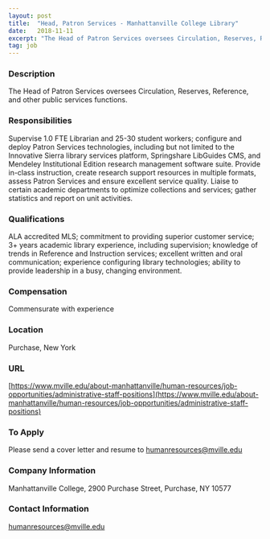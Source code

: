 ```yaml
---
layout: post
title:  "Head, Patron Services - Manhattanville College Library"
date:   2018-11-11
excerpt: "The Head of Patron Services oversees Circulation, Reserves, Reference, and other public services functions."
tag: job
---
```


### Description   

The Head of Patron Services oversees Circulation, Reserves, Reference, and other public services functions.


### Responsibilities   

Supervise 1.0 FTE Librarian and 25-30 student workers; configure and deploy Patron Services technologies, including but not limited to the Innovative Sierra library services platform, Springshare LibGuides CMS, and Mendeley Institutional Edition research management software suite.  Provide in-class instruction, create research support resources in multiple formats,  assess Patron Services and ensure excellent service quality.  Liaise to certain academic departments to optimize collections and services; gather statistics and report on unit activities. 


### Qualifications   

ALA accredited MLS; commitment to providing superior customer service; 3+ years academic library experience, including supervision; knowledge of trends in Reference and Instruction services; excellent written and oral communication; experience configuring library technologies; ability to provide leadership in a busy, changing environment.


### Compensation   

Commensurate with experience


### Location   

Purchase, New York


### URL   

[https://www.mville.edu/about-manhattanville/human-resources/job-opportunities/administrative-staff-positions](https://www.mville.edu/about-manhattanville/human-resources/job-opportunities/administrative-staff-positions)

### To Apply   

Please send a cover letter and resume to humanresources@mville.edu


### Company Information   

Manhattanville College, 2900 Purchase Street, Purchase, NY 10577


### Contact Information   

humanresources@mville.edu

